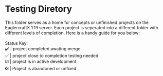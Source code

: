 # Testing Diretory 
This folder serves as a home for concepts or unfinished projects on the EaglercraftX 1.19 server. Each project is seperated into a different folder with different levels of completion. Here is a handy guide for you below:
<br>
<br>
Status Key:
<br>
✔️ | project completed awating merge
<br>
✅ | project close to completion testing needed
<br>
☑️ | project is in active development 
<br>
❎ | Project is abandoned or unfixed
<br>
<br>


